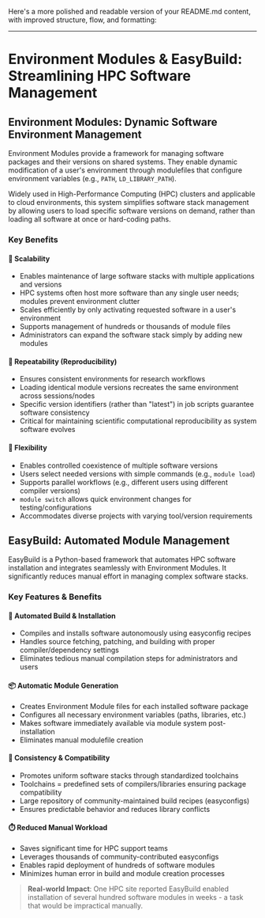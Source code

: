 Here's a more polished and readable version of your README.md content, with improved structure, flow, and formatting:

---

# Environment Modules & EasyBuild: Streamlining HPC Software Management

## Environment Modules: Dynamic Software Environment Management

Environment Modules provide a framework for managing software packages and their versions on shared systems. They enable dynamic modification of a user's environment through modulefiles that configure environment variables (e.g., `PATH`, `LD_LIBRARY_PATH`). 

Widely used in High-Performance Computing (HPC) clusters and applicable to cloud environments, this system simplifies software stack management by allowing users to load specific software versions on demand, rather than loading all software at once or hard-coding paths.

### Key Benefits

#### 🚀 Scalability
- Enables maintenance of large software stacks with multiple applications and versions
- HPC systems often host more software than any single user needs; modules prevent environment clutter
- Scales efficiently by only activating requested software in a user's environment
- Supports management of hundreds or thousands of module files
- Administrators can expand the software stack simply by adding new modules

#### 🔄 Repeatability (Reproducibility)
- Ensures consistent environments for research workflows
- Loading identical module versions recreates the same environment across sessions/nodes
- Specific version identifiers (rather than "latest") in job scripts guarantee software consistency
- Critical for maintaining scientific computational reproducibility as system software evolves

#### 🧩 Flexibility
- Enables controlled coexistence of multiple software versions
- Users select needed versions with simple commands (e.g., `module load`)
- Supports parallel workflows (e.g., different users using different compiler versions)
- `module switch` allows quick environment changes for testing/configurations
- Accommodates diverse projects with varying tool/version requirements

## EasyBuild: Automated Module Management

EasyBuild is a Python-based framework that automates HPC software installation and integrates seamlessly with Environment Modules. It significantly reduces manual effort in managing complex software stacks.

### Key Features & Benefits

#### 🤖 Automated Build & Installation
- Compiles and installs software autonomously using easyconfig recipes
- Handles source fetching, patching, and building with proper compiler/dependency settings
- Eliminates tedious manual compilation steps for administrators and users

#### 📦 Automatic Module Generation
- Creates Environment Module files for each installed software package
- Configures all necessary environment variables (paths, libraries, etc.)
- Makes software immediately available via module system post-installation
- Eliminates manual modulefile creation

#### 🔗 Consistency & Compatibility
- Promotes uniform software stacks through standardized toolchains
- Toolchains = predefined sets of compilers/libraries ensuring package compatibility
- Large repository of community-maintained build recipes (easyconfigs)
- Ensures predictable behavior and reduces library conflicts

#### ⏱️ Reduced Manual Workload
- Saves significant time for HPC support teams
- Leverages thousands of community-contributed easyconfigs
- Enables rapid deployment of hundreds of software modules
- Minimizes human error in build and module creation processes

> **Real-world Impact**: One HPC site reported EasyBuild enabled installation of several hundred software modules in weeks - a task that would be impractical manually.


